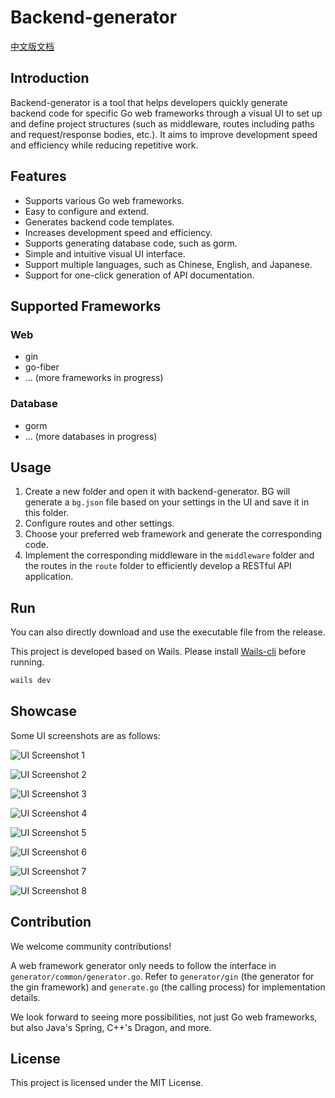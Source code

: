 # Backend-generator

[中文版文档](README_zh.md)

## Introduction

Backend-generator is a tool that helps developers quickly generate backend code for specific Go web frameworks through a visual UI to set up and define project structures (such as middleware, routes including paths and request/response bodies, etc.). It aims to improve development speed and efficiency while reducing repetitive work.

## Features

- Supports various Go web frameworks.
- Easy to configure and extend.
- Generates backend code templates.
- Increases development speed and efficiency.
- Supports generating database code, such as gorm.
- Simple and intuitive visual UI interface.
- Support multiple languages, such as Chinese, English, and Japanese.
- Support for one-click generation of API documentation.

## Supported Frameworks

### Web

- gin
- go-fiber
- ... (more frameworks in progress)

### Database

- gorm
- ... (more databases in progress)

## Usage

1. Create a new folder and open it with backend-generator. BG will generate a `bg.json` file based on your settings in the UI and save it in this folder.
2. Configure routes and other settings.
3. Choose your preferred web framework and generate the corresponding code.
4. Implement the corresponding middleware in the `middleware` folder and the routes in the `route` folder to efficiently develop a RESTful API application.

## Run

You can also directly download and use the executable file from the release.

This project is developed based on Wails. Please install [Wails-cli](https://wails.io/docs/gettingstarted/installation) before running.

```bash
wails dev
```

## Showcase

Some UI screenshots are as follows:

![UI Screenshot 1](image/en-1.png)

![UI Screenshot 2](image/en-2.png)

![UI Screenshot 3](image/en-3.png)

![UI Screenshot 4](image/en-4.png)

![UI Screenshot 5](image/en-5.png)

![UI Screenshot 6](image/en-6.png)

![UI Screenshot 7](image/en-7.png)

![UI Screenshot 8](image/en-8.png)

## Contribution

We welcome community contributions!

A web framework generator only needs to follow the interface in `generator/common/generator.go`. Refer to `generator/gin` (the generator for the gin framework) and `generate.go` (the calling process) for implementation details.

We look forward to seeing more possibilities, not just Go web frameworks, but also Java's Spring, C++'s Dragon, and more.

## License

This project is licensed under the MIT License.